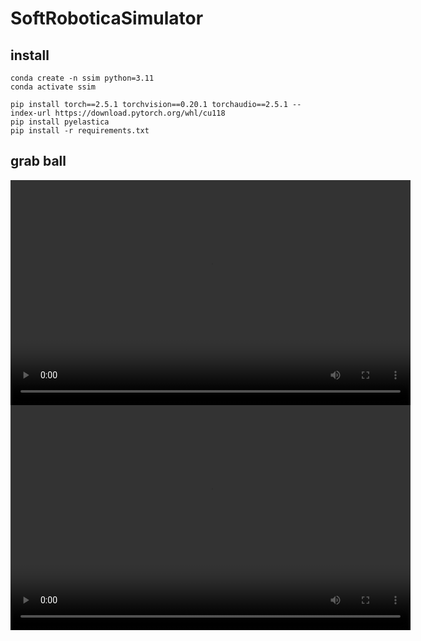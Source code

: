 # SoftRoboticaSimulator

## install
```shell
conda create -n ssim python=3.11
conda activate ssim

pip install torch==2.5.1 torchvision==0.20.1 torchaudio==2.5.1 --index-url https://download.pytorch.org/whl/cu118
pip install pyelastica
pip install -r requirements.txt

```

## grab ball

<video width="640" height="360" controls>
  <source src="videos/2d.gif" type="video/gif">
  Your browser does not support the video tag.
</video>

<video width="640" height="360" controls>
  <source src="videos/3d.gif" type="video/gif">
  Your browser does not support the video tag.
</video>
